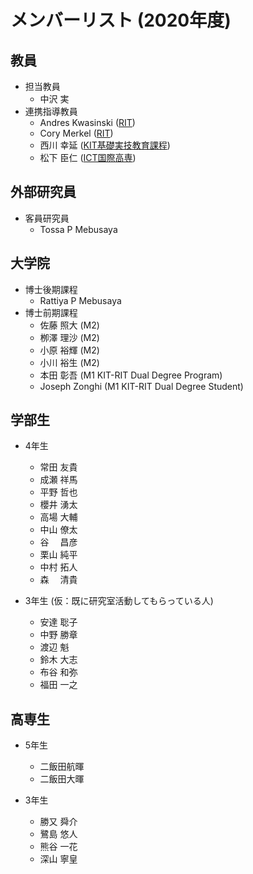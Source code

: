 # メンバーリスト (2020年度)
## 教員

- 担当教員
  - 中沢 実
- 連携指導教員
  - Andres Kwasinski ([RIT](https://www.rit.edu/directory/axkeec-andres-kwasinski))
  - Cory Merkel ([RIT](https://www.rit.edu/directory/cemeec-cory-merkel))
  - 西川 幸延 ([KIT基礎実技教育課程](http://www.kanazawa-it.ac.jp/kyouinroku/a/BEAAG.html))
   - 松下 臣仁 ([ICT国際高専](https://www.ict-kanazawa.ac.jp/staff/matsushita-omihito/))

## 外部研究員
  - 客員研究員
    - Tossa P Mebusaya

## 大学院
- 博士後期課程
    - Rattiya P Mebusaya
- 博士前期課程
  - 佐藤 照大 (M2)
  - 栁澤 理沙 (M2)
  - 小原 裕輝 (M2)
  - 小川 裕生 (M2)
  - 本田 彰吾 (M1 KIT-RIT Dual Degree Program)
  - Joseph Zonghi (M1 KIT-RIT Dual Degree Student)

## 学部生
- 4年生
  - 常田 友貴
  - 成瀬 祥馬
  - 平野 哲也
  - 櫻井 湧太
  - 高場 大輔
  - 中山 僚太
  - 谷 　昌彦
  - 栗山 純平
  - 中村 拓人
  - 森　 清貴

- 3年生 (仮：既に研究室活動してもらっている人)
  - 安達 聡子
  - 中野 勝章
  - 渡辺 魁
  - 鈴木 大志
  - 布谷 和弥
  - 福田 一之 

## 高専生

- 5年生
  - 二飯田航暉
  - 二飯田大暉

- 3年生
  - 勝又 舜介
  - 鷺島 悠人
  - 熊谷 一花
  - 深山 寧皇